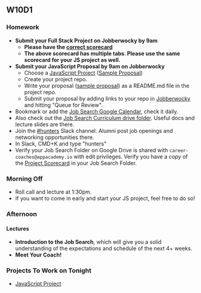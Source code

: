 ## W10D1
### Homework
* **Submit your Full Stack Project on Jobberwocky by 9am**
    * **Please have the [correct scorecard][project-scorecard]**
    * **The above scorecard has multiple tabs. Please use the same scorecard for your JS project as well.**
* **Submit your JavaScript Proposal by 9am on Jobberwocky**
  * Choose a [JavaScript Project][js-project] ([Sample Proposal][js-sample-proposal])
  * Create your project repo.
  * Write your proposal ([sample proposal][js-sample-proposal]) as a README.md file in the project repo.
  * Submit your proposal by adding links to your repo in [Jobberwocky][Jobberwocky] and hitting "Queue for Review".
* Bookmark or add the [Job Search Google Calendar][calendar], check it daily.
* Also check out the [Job Search Curriculum drive folder][job-search-curriculum-drive-folder].  Useful docs and lecture slides are there.
* Join the [#hunters][hunters-channel] Slack channel. Alumni post job openings and networking opportunities there.
 * In Slack, CMD+K and type "hunters"
* Verify your Job Search Folder on Google Drive is shared with `career-coaches@appacademy.io` with edit privileges. Verify you have a *copy* of the [Project Scorecard][project-scorecard] in your Job Search Folder.

### Morning Off
* Roll call and lecture at 1:30pm.
* If you want to come in early and start your JS project, feel free to do so!

### Afternoon
#### Lectures
* **Introduction to the Job Search**, which will give you a solid understanding of the expectations and schedule of the next 4+ weeks.
* **Meet Your Coach!**



### Projects To Work on Tonight
* [JavaScript Project][js-project]


<!-- LINKS -->
<!-- Job Search Projects -->
[js-project]: https://docs.google.com/presentation/d/1Tx5FiNujBGygj2QWQun-OJSTpD549p-D5YHysWFGMno/edit#slide=id.g11cb08b625_0_0
[js-sample-proposal]: https://github.com/appacademy/sf-job-search-curriculum/blob/master/projects/js-project/js-sample-proposal1.md

<!-- Internal Resources -->
[Jobberwocky]: http://progress.appacademy.io/jobberwocky
[calendar]: https://calendar.google.com/calendar/embed?src=appacademy.io_r61pl5c3vl1vatl28hquvhtf4o%40group.calendar.google.com&ctz=America/Los_Angeles
[job-search-curriculum-drive-folder]: https://drive.google.com/folderview?id=0B3noREts_wUyNnhZMTZPMjJhU2M&usp=sharing
[hunters-channel]: https://app-academy.slack.com/messages/hunters
[project-scorecard]: https://docs.google.com/a/appacademy.io/spreadsheets/d/1MY1K-_kXYrS-7K_XFYkJs-U8kL-mDnYY3lQIw-IgIm0/edit?usp=sharing
[project-scorecard]: https://docs.google.com/spreadsheets/d/1MY1K-_kXYrS-7K_XFYkJs-U8kL-mDnYY3lQIw-IgIm0/edit#gid=0
